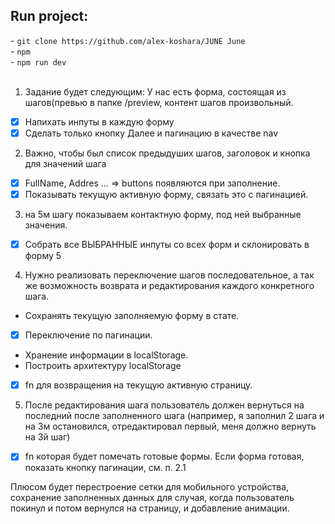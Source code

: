 <h2>Run project:</h2>
- <code>git clone https://github.com/alex-koshara/JUNE June</code> <br>
- <code>npm</code> <br>
- <code>npm run dev</code> <br>

<br>

1. Задание будет следующим: У нас есть форма, состоящая из шагов(превью в папке /preview, контент шагов произвольный.
- [x] Напихать инпуты в каждую форму
- [x] Сделать только кнопку Далее и пагинацию в качестве nav

2. Важно, чтобы был список предыдуших шагов, заголовок и кнопка для значений шага
- [x] FullName, Addres ... => buttons появляются при заполнение.
- [x] Показывать текущую активную форму, связать это с пагинацией.

3. на 5м шагу показываем контактную форму, под ней выбранные значения. 
- [x] Собрать все ВЫБРАННЫЕ инпуты со всех форм и склонировать в форму 5

4. Нужно реализовать переключение шагов последовательное, а так же возможность возврата и редактирования каждого конкретного шага. 
- Сохранять текущую заполняемую форму в стате. 
- [x] Переключение по пагинации. 
- Хранение информации в localStorage.
- Построить архитектуру localStorage
- [x] fn для возвращения на текущую активную страницу.

5. После редактирования шага пользователь должен вернуться на последний после заполненного шага (например, я заполнил 2 шага и на 3м остановился, отредактировал первый, меня должно вернуть на 3й шаг)
- [x] fn которая будет помечать готовые формы. Если форма готовая, показать кнопку пагинации, см. п. 2.1


Плюсом будет перестроение сетки для мобильного устройства, сохранение заполненных данных для случая, когда пользователь покинул и потом вернулся на страницу, и добавление анимации.
